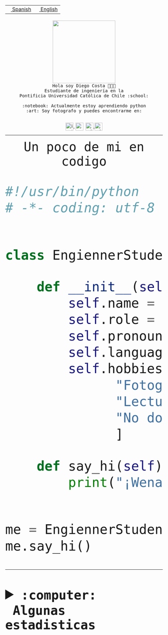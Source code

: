 <table border="0"  align="right">
 <tr><td><a href="README.md"><img src="https://upload.wikimedia.org/wikipedia/commons/thumb/8/89/Bandera_de_Espa%C3%B1a.svg/1200px-Bandera_de_Espa%C3%B1a.svg.png" height="10"> Spanish</a></td>
 <td><a href="README.en.md"><img src="https://upload.wikimedia.org/wikipedia/commons/a/a4/Flag_of_the_United_States.svg" height="10"> English</a></td></tr>
</table><br><br><br>


<p align="center">
  <img src="https://github.com/diegocostares/diegocostares/blob/main/Images/aaa2.gif?raw=true" height="200px" weight="200px">
  <br><samp>
    Hola soy Diego Costa 👨🏻‍💻<br>
    Estudiante de ingeniería en la <br>
    Pontificia Universidad Católica de Chile :school:<br>
  <br>
    :notebook: Actualmente estoy aprendiendo python <br>
    :art: Soy fotografo y puedes encontrarme en: <br>
  <br></samp>
  
</p>

<p align="center">
   <a href="https://instagram.com/diegocosta_no" target="blank">
    <img 
    align="center" src="https://cdn.jsdelivr.net/npm/simple-icons@3.0.1/icons/instagram.svg" alt="instagram" height="25px" width="25px" />
  </a>
  <a style="border: 3px solid; color: white;"href="https://t.me/diegocosta_no" target="blank">
  <img
  align="center" alt="Telegram" width="25px" src="https://icons-for-free.com/iconfiles/png/512/Telegram-1324888767380505522.png" />
</a>
<a href="https://api.whatsapp.com/send?phone=56971897835&text=Hola!" target="blank">
  <img
  align="center" alt="wtsp" width="25px" src="https://img.icons8.com/pastel-glyph/2x/whatsapp--v2.png" />
</a>
<a href="https://www.linkedin.com/in/diego-costa-786249213/" target="blank">
  <img
  align="center" alt="wtsp" width="25px" src="https://img.icons8.com/metro/452/linkedin.png" />
</a>

  </a>
</p>

---


<p align="center"><font size="25"><samp>Un poco de mi en codigo</samp></front></p>


```python
#!/usr/bin/python
# -*- coding: utf-8 -*-


class EngiennerStudent:

    def __init__(self):
        self.name = "Diego Costa"
        self.role = "Estudiante"
        self.pronouns = "he/him"
        self.language_spoken = ["es_CL", "en_US"]
        self.hobbies = [
              "Fotografia",
              "Lectura",
              "No dormir",
              ]

    def say_hi(self):
        print("¡Wena mundo!")


me = EngiennerStudent()
me.say_hi()
```
---
<details>
  <summary><b><samp>:computer: &nbsp;Algunas estadisticas</samp></b></summary>
  <br/></p>

<!--START_SECTION:waka-->
![Code Time](http://img.shields.io/badge/Code%20Time-920%20hrs%2012%20mins-blue)

**Soy nocturno 🦉** 

```text
🌞 Mañana                 8 commits           ░░░░░░░░░░░░░░░░░░░░░░░░░   00.30 % 
🌆 Día                    817 commits         ████████░░░░░░░░░░░░░░░░░   30.53 % 
🌃 Tarde                  1166 commits        ███████████░░░░░░░░░░░░░░   43.57 % 
🌙 Noche                  685 commits         ██████░░░░░░░░░░░░░░░░░░░   25.60 % 
```
📅 **Soy más productivo los Martes** 

```text
Lunes                    409 commits         ████░░░░░░░░░░░░░░░░░░░░░   15.28 % 
Martes                   527 commits         █████░░░░░░░░░░░░░░░░░░░░   19.69 % 
Miércoles                340 commits         ███░░░░░░░░░░░░░░░░░░░░░░   12.71 % 
Jueves                   370 commits         ███░░░░░░░░░░░░░░░░░░░░░░   13.83 % 
Viernes                  419 commits         ████░░░░░░░░░░░░░░░░░░░░░   15.66 % 
Sábado                   218 commits         ██░░░░░░░░░░░░░░░░░░░░░░░   08.15 % 
Domingo                  393 commits         ████░░░░░░░░░░░░░░░░░░░░░   14.69 % 
```


📊 **Esta semana me dediqué a** 

```text
🐱‍💻 Proyectos: 
github-actions           8 hrs 56 mins       ███████░░░░░░░░░░░░░░░░░░   29.15 % 
2023-1-S4-Grupo2-Backend 7 hrs 42 mins       ██████░░░░░░░░░░░░░░░░░░░   25.13 % 
2023-1-S4-Grupo2-IA      5 hrs 54 mins       █████░░░░░░░░░░░░░░░░░░░░   19.24 % 
private-test             3 hrs 35 mins       ███░░░░░░░░░░░░░░░░░░░░░░   11.72 % 
2023-1-S4-Grupo2-Frontend56 mins             █░░░░░░░░░░░░░░░░░░░░░░░░   03.07 % 
```


 Last Updated on 14/05/2023 01:40:39 UTC
<!--END_SECTION:waka-->
  
  

<p align="center"> <img src="https://github-readme-stats.vercel.app/api?username=diegocostares&show_icons=true&theme=ayu-mirage" alt="abhisheknaiidu" /></p>
 
</details>
